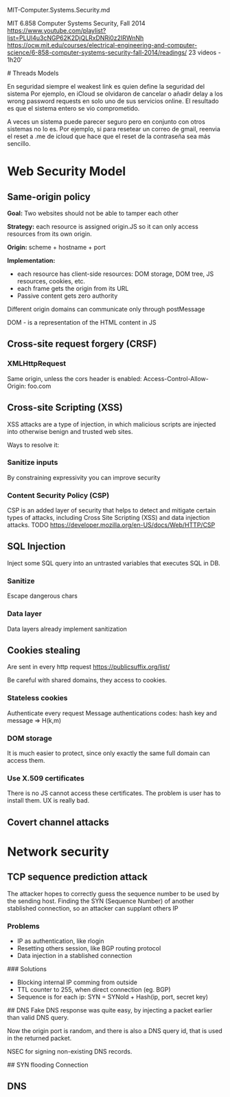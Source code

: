 MIT-Computer.Systems.Security.md


MIT 6.858 Computer Systems Security, Fall 2014
https://www.youtube.com/playlist?list=PLUl4u3cNGP62K2DjQLRxDNRi0z2IRWnNh
https://ocw.mit.edu/courses/electrical-engineering-and-computer-science/6-858-computer-systems-security-fall-2014/readings/
23 videos - 1h20'


# Threads Models

En seguridad siempre el weakest link es quien define la seguridad del sistema
Por ejemplo, en iCloud se olvidaron de cancelar o añadir delay a los wrong password requests en solo uno de sus servicios online. 
El resultado es que el sistema entero se vio comprometido.

A veces un sistema puede parecer seguro pero en conjunto con otros sistemas no lo es.
Por ejemplo, si para resetear un correo de gmail, reenvia el reset a .me de icloud que hace que el reset de la contraseña sea más sencillo.

# Web Security Model

## Same-origin policy
**Goal:** Two websites should not be able to tamper each other

**Strategy:** each resource is assigned origin.JS so it can only access resources from its own origin.

**Origin:** scheme + hostname + port

**Implementation:**
* each resource has client-side resources: DOM storage, DOM tree, JS resources, cookies, etc.
* each frame gets the origin from its URL
* Passive content gets zero authority 

Different origin domains can communicate only through postMessage 

DOM - is a representation of the HTML content in JS


## Cross-site request forgery (CRSF)

### XMLHttpRequest 
Same origin, unless the cors header is enabled:
Access-Control-Allow-Origin: foo.com


## Cross-site Scripting (XSS)
XSS attacks are a type of injection, in which malicious scripts are injected into otherwise benign and trusted web sites.

Ways to resolve it:

### Sanitize inputs
By constraining expressivity you can improve security

### Content Security Policy (CSP) 
CSP is an added layer of security that helps to detect and mitigate certain types of attacks, including Cross Site Scripting (XSS) and data injection attacks. 
TODO https://developer.mozilla.org/en-US/docs/Web/HTTP/CSP

## SQL Injection
Inject some SQL query into an untrasted variables that executes SQL in DB.

### Sanitize
Escape dangerous chars

### Data layer
Data layers already implement sanitization 

## Cookies stealing
Are sent in every http request 
https://publicsuffix.org/list/

Be careful with shared domains, they access to cookies.

### Stateless cookies
Authenticate every request 
Message authentications codes: hash key and message => H(k,m)

### DOM storage
It is much easier to protect, since only exactly the same full domain can access them.

### Use X.509 certificates
There is no JS cannot access these certificates.
The problem is user has to install them. UX is really bad.

## Covert channel attacks

# Network security
## TCP sequence prediction attack
The attacker hopes to correctly guess the sequence number to be used by the sending host.
Finding the SYN (Sequence Number) of another stablished connection, so an attacker can supplant others IP

### Problems
* IP as authentication, like rlogin
* Resetting others session, like BGP routing protocol
* Data injection in a stablished connection

### Solutions
* Blocking internal IP comming from outside 
* TTL counter to 255, when direct connection (eg. BGP)
* Sequence is for each ip: SYN = SYNold + Hash(ip, port, secret key) 

## DNS 
Fake DNS response was quite easy, by injecting a packet earlier than valid DNS query.

Now the origin port is random, and there is also a DNS query id, that is used in the returned packet.

NSEC for signing non-existing DNS records.

## SYN flooding
Connection 




## DNS

